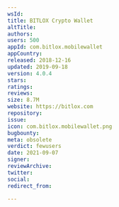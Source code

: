 ```yaml
---
wsId: 
title: BITLOX Crypto Wallet
altTitle: 
authors: 
users: 500
appId: com.bitlox.mobilewallet
appCountry: 
released: 2018-12-16
updated: 2019-09-18
version: 4.0.4
stars: 
ratings: 
reviews: 
size: 8.7M
website: https://bitlox.com
repository: 
issue: 
icon: com.bitlox.mobilewallet.png
bugbounty: 
meta: obsolete
verdict: fewusers
date: 2021-09-07
signer: 
reviewArchive: 
twitter: 
social: 
redirect_from: 

---
```


